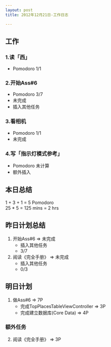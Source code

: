 ```yaml
---
layout: post
title: 2012年12月21日-工作日志  

---
```


  
## 工作

### 1.读「西」
-  Pomodoro 1/1

### 2.开始Ass#6  
-  Pomodoro 3/7  
-  未完成  
-  插入其他任务     

### 3.看相机
-  Pomodoro 1/1  
-  未完成     
  
### 4.写「指示灯模式参考」  
-  Pomodoro 未计算  
-  额外插入
   
## 本日总结    

1 + 3 + 1 = 5 Pomodoro    
25 * 5 = 125 mins = 2 hrs    
  
## 昨日计划总结  
  
1. 开始Ass#6 => 未完成   
	- 插入其他任务   
	- 3/7    
2. 阅读《完全手册》 => 未完成   
	- 插入其他任务  
	- 0/3 
  
## 明日计划    
  
1. 做Ass#6 => 7P   
	- 完成TopPlacesTableViewController => 3P  
	- 完成建立数据库(Core Data) => 4P    
### 额外任务  
2. 阅读《完全手册》 => 3P